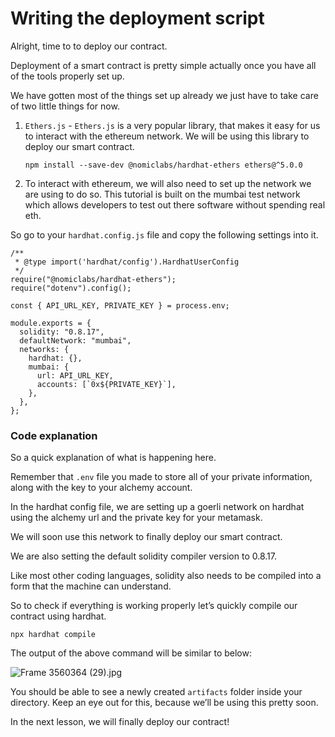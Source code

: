 ﻿# Writing the deployment script

Alright, time to to deploy our contract.

Deployment of a smart contract is pretty simple actually once you have all of the tools properly set up.

We have gotten most of the things set up already we just have to take care of two little things for now.

1. `Ethers.js` - `Ethers.js` is a very popular library, that makes it easy for us to interact with the ethereum network. We will be using this library to deploy our smart contract.
    ```
    npm install --save-dev @nomiclabs/hardhat-ethers ethers@^5.0.0
    ```

2. To interact with ethereum, we will also need to set up the network we are using to do so. This tutorial is built on the mumbai test network which allows developers to test out there software without spending real eth.

So go to your `hardhat.config.js` file and copy the following settings into it.

```
/**
 * @type import('hardhat/config').HardhatUserConfig
 */
require("@nomiclabs/hardhat-ethers");
require("dotenv").config();

const { API_URL_KEY, PRIVATE_KEY } = process.env;

module.exports = {
  solidity: "0.8.17",
  defaultNetwork: "mumbai",
  networks: {
    hardhat: {},
    mumbai: {
      url: API_URL_KEY,
      accounts: [`0x${PRIVATE_KEY}`],
    },
  },
};
```

### Code explanation

So a quick explanation of what is happening here.

Remember that `.env` file you made to store all of your private information, along with the key to your alchemy account.

In the hardhat config file, we are setting up a goerli network on hardhat using the alchemy url and the private key for your metamask.

We will soon use this network to finally deploy our smart contract.

We are also setting the default solidity compiler version to 0.8.17.

Like most other coding languages, solidity also needs to be compiled into a form that the machine can understand.

So to check if everything is working properly let’s quickly compile our contract using hardhat.

```
npx hardhat compile
```

The output of the above command will be similar to below:

![Frame 3560364 (29).jpg](https://github.com/0xmetaschool/Learning-Projects/blob/main/assests_for_all/Launch%20your%20own%20epic%20NFT%20place/2%20Writing%20smart%20contract/2.%20Writing%20the%20deployment%20script/Frame_3560364_(29).jpg?raw=true)

You should be able to see a newly created `artifacts` folder inside your directory. Keep an eye out for this, because we’ll be using this pretty soon. 

In the next lesson, we will finally deploy our contract!